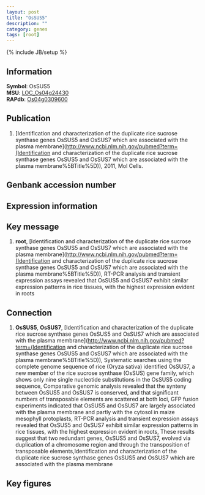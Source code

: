 ```yaml
---
layout: post
title: "OsSUS5"
description: ""
category: genes
tags: [root]
---
```

{% include JB/setup %}

## Information
__Symbol__: OsSUS5  
__MSU__: [LOC_Os04g24430](http://rice.plantbiology.msu.edu/cgi-bin/ORF_infopage.cgi?orf=LOC_Os04g24430)  
__RAPdb__: [Os04g0309600](http://rapdb.dna.affrc.go.jp/viewer/gbrowse_details/irgsp1?name=Os04g0309600)  

## Publication
1. [Identification and characterization of the duplicate rice sucrose synthase genes OsSUS5 and OsSUS7 which are associated with the plasma membrane](http://www.ncbi.nlm.nih.gov/pubmed?term=(Identification and characterization of the duplicate rice sucrose synthase genes OsSUS5 and OsSUS7 which are associated with the plasma membrane%5BTitle%5D)), 2011, Mol Cells.

## Genbank accession number

## Expression information

## Key message
1. __root__, [Identification and characterization of the duplicate rice sucrose synthase genes OsSUS5 and OsSUS7 which are associated with the plasma membrane](http://www.ncbi.nlm.nih.gov/pubmed?term=(Identification and characterization of the duplicate rice sucrose synthase genes OsSUS5 and OsSUS7 which are associated with the plasma membrane%5BTitle%5D)),  RT-PCR analysis and transient expression assays revealed that OsSUS5 and OsSUS7 exhibit similar expression patterns in rice tissues, with the highest expression evident in roots

## Connection
1. __OsSUS5__, __OsSUS7__, [Identification and characterization of the duplicate rice sucrose synthase genes OsSUS5 and OsSUS7 which are associated with the plasma membrane](http://www.ncbi.nlm.nih.gov/pubmed?term=(Identification and characterization of the duplicate rice sucrose synthase genes OsSUS5 and OsSUS7 which are associated with the plasma membrane%5BTitle%5D)), Systematic searches using the complete genome sequence of rice (Oryza sativa) identified OsSUS7, a new member of the rice sucrose synthase (OsSUS) gene family, which shows only nine single nucleotide substitutions in the OsSUS5 coding sequence, Comparative genomic analysis revealed that the synteny between OsSUS5 and OsSUS7 is conserved, and that significant numbers of transposable elements are scattered at both loci, GFP fusion experiments indicated that OsSUS5 and OsSUS7 are largely associated with the plasma membrane and partly with the cytosol in maize mesophyll protoplasts, RT-PCR analysis and transient expression assays revealed that OsSUS5 and OsSUS7 exhibit similar expression patterns in rice tissues, with the highest expression evident in roots, These results suggest that two redundant genes, OsSUS5 and OsSUS7, evolved via duplication of a chromosome region and through the transposition of transposable elements,Identification and characterization of the duplicate rice sucrose synthase genes OsSUS5 and OsSUS7 which are associated with the plasma membrane

## Key figures


